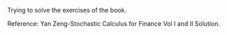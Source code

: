 Trying to solve the exercises of the book.

Reference: Yan Zeng-Stochastic Calculus for Finance Vol I and II Solution.
